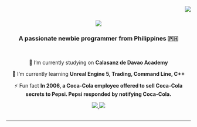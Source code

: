 <img align="right" src="https://visitor-badge.laobi.icu/badge?page_id=StudyWithHelena" />

<h1 align="center">
    <img src="https://readme-typing-svg.demolab.com?font=Agbalumo&size=30&duration=4000&pause=1000&color=F72CE4&background=FF000000&center=true&vCenter=true&random=true&width=435&lines=Hello+World!;+I+am+nana!"/>
</h1>
<h3 align="center">A passionate newbie programmer from Philippines 🇵🇭</h3>

<br/>

<div align="center">
 
 🔭 I’m currently studying on **Calasanz de Davao Academy**
 
 🌱 I’m currently learning **Unreal Engine 5, Trading, Command Line, C++**
 
 ⚡ Fun fact **In 2006, a Coca-Cola employee offered to sell Coca-Cola secrets to Pepsi. Pepsi responded by notifying Coca-Cola.**
 </div>
 
<div align="center"> 
  <a href="mailto:theahelenacaballero123@gmail.com">
    <img src="https://img.shields.io/badge/Gmail-333333?style=for-the-badge&logo=gmail&logoColor=red" />
  </a>
  <a href="https://www.linkedin.com/in/thea-caballero-375b2b29a/" target="_blank">
    <img src="https://img.shields.io/badge/LinkedIn-0077B5?style=for-the-badge&logo=linkedin&logoColor=white" target="_blank" />
  </a>
</div>
<br/>

<hr/>
